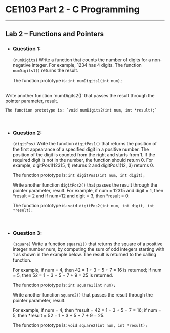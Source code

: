 # **CE1103 Part 2 - C Programming**
--- 


## **Lab 2 – Functions and Pointers**

* ### Question 1:
    `(numDigits)` Write a function that counts the number of digits for a non‐negative integer. For example, 1234 has 4 digits. 
    The function `numDigits1()` returns the result.


    The function prototype is: `int numDigits1(int num);`

<br>
    Write another function `numDigits2()` that passes the result through the pointer parameter, result. 


    The function prototype is: `void numDigits2(int num, int *result);`


&nbsp;

* ### Question 2:
    `(digitPos)` Write the function `digitPos1()` that returns the position of the first appearance of a specified digit in a positive number. 
    The position of the digit is counted from the right and starts from 1. If the required digit is not in the number, the function should
    return 0. 
    For example, digitPos1(12315, 1) returns 2 and digitPos1(12, 3) returns 0. 


    The function prototype is: `int digitPos1(int num, int digit);`


    Write another function `digitPos2()` that passes the result through the pointer parameter, result. 
    For example, if num = 12315 and digit = 1, then *result = 2 and if num=12 and digit = 3, then *result = 0. 


    The function prototype is: `void digitPos2(int num, int digit, int *result);`


&nbsp;

* ### Question 3:
    `(square)` Write a function `square1()` that returns the square of a positive integer number num, by computing the sum of odd integers starting with 1 
    as shown in the example below. 
    The result is returned to the calling function. 


    For example, if num = 4, then 42 = 1 + 3 + 5 + 7 = 16 is returned; if num = 5, then 52 = 1 + 3 + 5 + 7 + 9 = 25 is returned. 


    The function prototype is: `int square1(int num);`




    Write another function `square2()` that passes the result through the pointer parameter, result. 


    For example, if num = 4, then *result = 42 = 1 + 3 + 5 + 7 = 16; if num = 5, then *result = 52 = 1 + 3 + 5 + 7 + 9 = 25. 


    The function prototype is: `void square2(int num, int *result);`